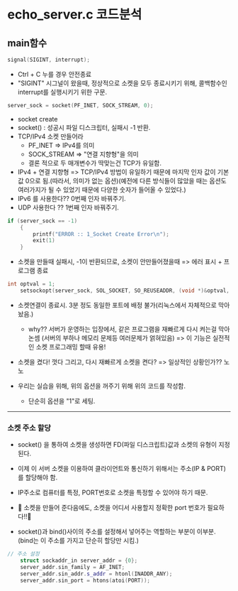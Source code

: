 # echo_server.c 코드분석



## main함수

```c++
signal(SIGINT, interrupt);
```

* Ctrl + C 누를 경우 안전종료
* "SIGINT" 시그널이 왔을때, 정상적으로 소켓을 모두 종료시키기 위해, 콜백함수인 interrupt를 실행시키기 위한 구문.

```c++
server_sock = socket(PF_INET, SOCK_STREAM, 0);
```

* socket create
* socket()  : 성공시 파일 디스크립터, 실패시 -1 반환.
* TCP/IPv4 소켓 만들어라
    - PF_INET => IPv4를 의미
    - SOCK_STREAM => "연결 지향형"을 의미
    - 결론 적으로 두 매개변수가 딱맞는건 TCP가 유일함.
* IPv4 + 연결 지향형 => TCP/IPv4 방법이 유일하기 때문에 마지막 인자 값이 기본값 0으로 됨.(따라서, 의미가 없는 옵션)(예전에 다른 방식들이 많았을 때는 옵션도 여러가지가 될 수 있었기 때문에 다양한 숫자가 들어올 수 있었다.)
* IPv6 를 사용한다?? 0번째 인자 바꿔주기.
* UDP 사용한다 ?? 1번째 인자 바꿔주기.

```c++
if (server_sock == -1)
	{
		printf("ERROR :: 1_Socket Create Error\n");
		exit(1)
	}
```

* 소켓을 만들때 실패시, -1이 반환되므로, 소켓이 안만들어졌을때 => 에러 표시 + 프로그램 종료

```c++
int optval = 1;
	setsockopt(server_sock, SOL_SOCKET, SO_REUSEADDR, (void *)&optval, sizeof(optval));
```

* 소켓연결이 종료시. 3분 정도 동일한 포트에 배정 불가(리눅스에서 자체적으로 막아놨음.)
    - why?? 서버가 운영하는 입장에서, 같은 프로그램을 재빠르게 다시 켜는걸 막아논셈 (서버의 부하나 메모리 문제등 여러문제가 얽혀있음) => 이 기능은 실전적인 소켓 프로그래밍 할때 유용!

* 소켓을 켰다! 껏다 그리고, 다시 재빠르게 소켓을 켠다? => 일상적인 상황인가?? 노노

* 우리는 실습을 위해, 위의 옵션을 꺼주기 위해 위의 코드를 작성함.
    - 단순히 옵션을 "1"로 세팅.


<hr>

### 소켓 주소 할당

* socket() 을 통하여 소켓을 생성하면 FD(파일 디스크립트)값과 소켓의 유형이 지정된다.
* 이제 이 서버 소켓을 이용하여 클라이언트와 통신하기 위해서는 주소(IP & PORT)를 할당해야 함.
* IP주소로 컴퓨터를 특정, PORT번호로 소켓을 특정할 수 있어야 하기 때문.

* 🚀 소켓을 만들어 준다음에도, 소켓을 어디서 사용할지 정확한 port 번호가 필요하다!!🚀

* socket()과 bind()사이의 주소를 설정해서 넣어주는 역할하는 부분이 이부분.(bind는 이 주소를 가지고 단순히 할당만 시킴.)

```c++
// 주소 설정
	struct sockaddr_in server_addr = {0};
	server_addr.sin_family = AF_INET;
	server_addr.sin_addr.s_addr = htonl(INADDR_ANY);
	server_addr.sin_port = htons(atoi(PORT));
```
 


 




